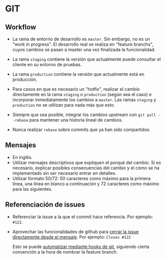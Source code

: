 # GIT

## Workflow

* La rama de entorno de desarrollo es `master`. Sin embargo, no es un "work in progress". El desarrollo real se realiza en "feature branchs", cuyos cambios se pasan a master una vez finalizada la funcionalidad.

* La rama `staging` contiene la versión que actualmente puede consultar el cliente en su entorno de pruebas.

* La rama `production` contiene la versión que actualmente está en producción.

* Para casos en que es necesario un "hotfix", realizar el cambio directamente en la rama `staging` o `production` (según sea el caso) e incorporar inmediatamente los cambios a `master`. Las ramas `staging` y `production` no se utilizan para nada más que esto.

* Siempre que sea posible, integrar los cambios upstream con `git pull --rebase` para mantener una historia lineal de cambios.

* Nunca realizar `rebase` sobre commits que ya han sido compartidos.

## Mensajes

* En inglés.
* Utilizar mensajes descriptivos que expliquen el porqué del cambio. Si es necesario, explicar posibles consecuencias del cambio y el cómo se ha implementado sin ser necesario entrar en detalles.
* Utilizar formato 50/72: 50 caracteres como máximo para la primera línea, una línea en blanco a continuación y 72 caracteres como máximo para las siguientes.

## Referenciación de issues

* Referenciar la issue a la que el commit hace referencia. Por ejemplo: `#122`.
* Aprovechar las funcionalidades de github para [cerrar la issue directamente desde el mensaje](https://help.github.com/articles/closing-issues-via-commit-messages/). Por ejemplo: `Closes #122`
  
  Esto se puede [automatizar mediante hooks de git](http://waiting-for-dev.github.io/blog/2014/07/19/append-issue-number-to-commit-message-automatically-with-git-hooks/), siguiendo cierta convención a la hora de nombrar la feature branch.
